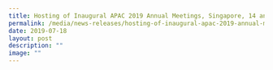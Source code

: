 ```yaml
---
title: Hosting of Inaugural APAC 2019 Annual Meetings, Singapore, 14 and 22 Jun
permalink: /media/news-releases/hosting-of-inaugural-apac-2019-annual-meetings/
date: 2019-07-18
layout: post
description: ""
image: ""
---
```

